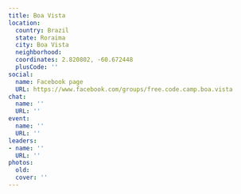 ```yaml
---
title: Boa Vista
location:
  country: Brazil
  state: Roraima
  city: Boa Vista
  neighborhood: 
  coordinates: 2.820802, -60.672448
  plusCode: ''
social:
  name: Facebook page
  URL: https://www.facebook.com/groups/free.code.camp.boa.vista
chat:
  name: ''
  URL: ''
event:
  name: ''
  URL: ''
leaders:
- name: ''
  URL: ''
photos:
  old: 
  cover: ''
---
```

